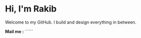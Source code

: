 # Hi, I'm Rakib

Welcome to my GitHub. I build and design everything in between.

 **Mail me :** ``````
